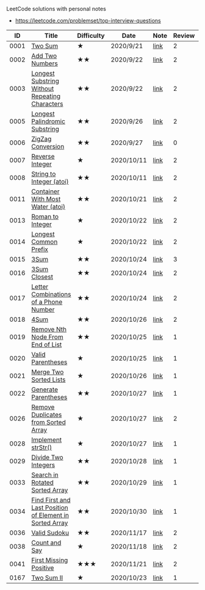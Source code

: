 LeetCode solutions with personal notes
 
* https://leetcode.com/problemset/top-interview-questions

| ID | Title | Difficulty | Date | Note | Review | Retry |
|---|---|---|---|---|---|---|
| 0001 | [Two Sum](https://leetcode.com/problems/two-sum/) | ★ | 2020/9/21 | [link](notes/0001.Two_sum.ipynb) | 2 |   |
| 0002 | [Add Two Numbers](https://leetcode.com/problems/add-two-numbers/) | ★★ | 2020/9/22 | [link](notes/0002.Add_Two_Numbers.ipynb) | 2 |   |
| 0003 | [Longest Substring Without Repeating Characters](https://leetcode.com/problems/longest-substring-without-repeating-characters/) | ★★ | 2020/9/22 | [link](notes/0003.Longest_substring_without_repeating_characters.ipynb) | 2 |   |
| 0005 | [Longest Palindromic Substring](https://leetcode.com/problems/longest-palindromic-substring/) | ★★ | 2020/9/26 | [link](notes/0005.Longest_Palindromic_Substring.ipynb) | 2 |   |
| 0006 | [ZigZag Conversion](https://leetcode.com/problems/zigzag-conversion/) | ★★ | 2020/9/27 | [link](notes/0006.ZigZag_Conversion.ipynb) | 0 |   |
| 0007 | [Reverse Integer](https://leetcode.com/problems/reverse-integer/) | ★ | 2020/10/11 | [link](notes/0007.Reverse_integer.ipynb) | 2 |   |
| 0008 | [String to Integer (atoi)](https://leetcode.com/problems/string-to-integer-atoi/) | ★★ | 2020/10/11 | [link](notes/0008.String_to_Integer(atoi).ipynb) | 2 |   |
| 0011 | [Container With Most Water (atoi)](https://leetcode.com/problems/container-with-most-water/) | ★★ | 2020/10/21 | [link](notes/0011.Container_With_Most_Water.ipynb) | 2 |   |
| 0013 | [Roman to Integer](https://leetcode.com/problems/roman-to-integer/) | ★ | 2020/10/22 | [link](notes/0013.Roman_to_Integer.ipynb) | 2 |   |
| 0014 | [Longest Common Prefix](https://leetcode.com/problems/roman-to-integer/) | ★ | 2020/10/22 | [link](notes/0014.Longest_Common_Prefix.ipynb) | 2 |   |
| 0015 | [3Sum](https://leetcode.com/problems/3sum/) | ★★ | 2020/10/24 | [link](notes/0015.3Sum.ipynb) | 3 |   |
| 0016 | [3Sum Closest](https://leetcode.com/problems/3sum-closest/) | ★★ | 2020/10/24 | [link](notes/0016.3Sum_closest.ipynb) | 2 |   |
| 0017 | [Letter Combinations of a Phone Number](https://leetcode.com/problems/letter-combinations-of-a-phone-number/) | ★★ | 2020/10/24 | [link](notes/0017.Letter_Combinations_of_a_Phone_Number.ipynb) | 2 |   |
| 0018 | [4Sum](https://leetcode.com/problems/4sum/) | ★★ | 2020/10/26 | [link](notes/0018.4Sum.ipynb) | 2 |   |
| 0019 | [Remove Nth Node From End of List](https://leetcode.com/problems/remove-nth-node-from-end-of-list/) | ★★ | 2020/10/25 | [link](notes/0019.Remove_Nth_Node_From_End_of_List.ipynb) | 1 |   |
| 0020 | [Valid Parentheses](https://leetcode.com/problems/valid-parentheses/) | ★ | 2020/10/25 | [link](notes/0020.Valid_Parentheses.ipynb) | 1 |   |
| 0021 | [Merge Two Sorted Lists](https://leetcode.com/problems/merge-two-sorted-lists/) | ★ | 2020/10/26 | [link](notes/0021.Merge_Two_Sorted_Lists.ipynb) | 1 |   |
| 0022 | [Generate Parentheses](https://leetcode.com/problems/generate-parentheses/) | ★★ | 2020/10/27 | [link](notes/0022.Generate_Parentheses) | 1 |   |
| 0026 | [Remove Duplicates from Sorted Array](https://leetcode.com/problems/remove-duplicates-from-sorted-array/) | ★ | 2020/10/27 | [link](notes/0026.Remove_Duplicates_from_Sorted_Array) | 2 |   |
| 0028 | [Implement strStr()](https://leetcode.com/problems/implement-strstr/) | ★ | 2020/10/27 | [link](notes/0028.Implement_strStr()) | 1 |   |
| 0029 | [Divide Two Integers](https://leetcode.com/problems/divide-two-integers/) | ★★ | 2020/10/28 | [link](notes/0029.Divide_Two_Integers) | 1 |   |
| 0033 | [Search in Rotated Sorted Array](https://leetcode.com/problems/search-in-rotated-sorted-array/) | ★★ | 2020/10/29 | [link](notes/0033.Search_in_Rotated_Sorted_Array.ipynb) | 1 |   |
| 0034 | [Find First and Last Position of Element in Sorted Array](https://leetcode.com/problems/find-first-and-last-position-of-element-in-sorted-array/) | ★★ | 2020/10/30 | [link](notes/0034.Find_First_and_Last_Position_of_Element_in_Sorted_Array) | 1 |   |
| 0036 | [Valid Sudoku](https://leetcode.com/problems/valid-sudoku/) | ★★ | 2020/11/17 | [link](notes/0036.Valid_Sudoku.ipynb) | 2 |   |
| 0038 | [Count and Say](https://leetcode.com/problems/count-and-say/) | ★ | 2020/11/18 | [link](notes/0038.Count_and_Say.ipynb) | 2 |   |
| 0041 | [First Missing Positive](https://leetcode.com/problems/first-missing-positive/) | ★★★ | 2020/11/21 | [link](notes/0041.First_Missing_Positive.ipynb) | 2 | ✔ |
| 0167 | [Two Sum II](https://leetcode.com/problems/two-sum-ii-input-array-is-sorted/) | ★ | 2020/10/23 | [link](notes/0167.Two_Sum_II.ipynb) | 1 |

